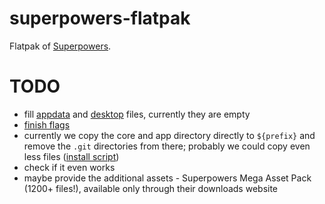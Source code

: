 # superpowers-flatpak

Flatpak of [Superpowers](http://superpowers-html5.com/).

# TODO

- fill [appdata](metadata/com.sparklinlabs.Superpowers.appdata.xml) and [desktop](metadata/com.sparklinlabs.Superpowers.desktop) files, currently they are empty
- [finish flags](com.sparklinlabs.Superpowers.json#L9-L15)
- currently we copy the core and app directory directly to `${prefix}` and remove the `.git` directories from there; probably we could copy even less files ([install script](https://github.com/kinvolk/superpowers-flatpak/blob/master/superpowers/install#L8-L11))
- check if it even works
- maybe provide the additional assets - Superpowers Mega Asset Pack (1200+ files!), available only through their downloads website

